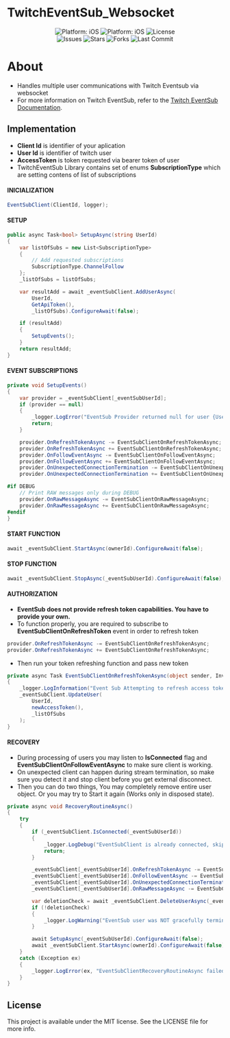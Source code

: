 # TwitchEventSub_Websocket
<p align="center">
  <img src="https://buildstats.info/nuget/Twitch.EventSub.Websocket" style="max-height: 300px;" alt="Platform: iOS">
  <img src="https://img.shields.io/badge/Platform-.NET%208-orange.svg"style="max-height: 300px;" alt="Platform: iOS">
  <img src="https://img.shields.io/github/license/GimliCZ/TwitchEventSub_Websocket" alt="License">
  <br />
  <img src="https://img.shields.io/github/issues/GimliCZ/TwitchEventSub_Websocket" alt="Issues">
  <img src="https://img.shields.io/github/stars/GimliCZ/TwitchEventSub_Websocket" alt="Stars">
  <img src="https://img.shields.io/github/forks/GimliCZ/TwitchEventSub_Websocket" alt="Forks">
  <img src="https://img.shields.io/github/last-commit/GimliCZ/TwitchEventSub_Websocket" alt="Last Commit">
</p>

# About
* Handles multiple user communications with Twitch Eventsub via websocket 
* For more information on Twitch EventSub, refer to the [Twitch EventSub Documentation](https://dev.twitch.tv/docs/eventsub/).

## Implementation
* **Client Id** is identifier of your aplication
* **User Id** is identifier of twitch user
* **AccessToken** is token requested via bearer token of user
* TwitchEventSub Library contains set of enums **SubscriptionType** which are setting contens of list of subscriptions

#### INICIALIZATION
```csharp
EventSubClient(ClientId, logger);
```
#### SETUP
```csharp
public async Task<bool> SetupAsync(string UserId)
{
    var listOfSubs = new List<SubscriptionType>
    {
        // Add requested subscriptions
        SubscriptionType.ChannelFollow
    };
    _listOfSubs = listOfSubs;

    var resultAdd = await _eventSubClient.AddUserAsync(
        UserId,
        GetApiToken(),
        _listOfSubs).ConfigureAwait(false);

    if (resultAdd) 
    { 
        SetupEvents();
    }
    return resultAdd;
}
```
#### EVENT SUBSCRIPTIONS
```csharp
private void SetupEvents()
{
    var provider = _eventSubClient[_eventSubUserId];
    if (provider == null)
    {
        _logger.LogError("EventSub Provider returned null for user {UserId}", _eventSubUserId);
        return;
    }

    provider.OnRefreshTokenAsync -= EventSubClientOnRefreshTokenAsync;
    provider.OnRefreshTokenAsync += EventSubClientOnRefreshTokenAsync;
    provider.OnFollowEventAsync -= EventSubClientOnFollowEventAsync;
    provider.OnFollowEventAsync += EventSubClientOnFollowEventAsync;
    provider.OnUnexpectedConnectionTermination -= EventSubClientOnUnexpectedConnectionTermination;
    provider.OnUnexpectedConnectionTermination += EventSubClientOnUnexpectedConnectionTermination;

#if DEBUG
    // Print RAW messages only during DEBUG
    provider.OnRawMessageAsync -= EventSubClientOnRawMessageAsync;
    provider.OnRawMessageAsync += EventSubClientOnRawMessageAsync;
#endif
}
```

#### START FUNCTION
```csharp
await _eventSubClient.StartAsync(ownerId).ConfigureAwait(false);
```

#### STOP FUNCTION
```csharp
await _eventSubClient.StopAsync(_eventSubUserId).ConfigureAwait(false);
```

#### AUTHORIZATION
* **EventSub does not provide refresh token capabilities. You have to provide your own.**
* To function properly, you are required to subscribe to **EventSubClientOnRefreshToken** event in order to refresh token
```csharp
provider.OnRefreshTokenAsync -= EventSubClientOnRefreshTokenAsync;
provider.OnRefreshTokenAsync += EventSubClientOnRefreshTokenAsync;
```
* Then run your token refreshing function and pass new token
```csharp
private async Task EventSubClientOnRefreshTokenAsync(object sender, InvalidAccessTokenException e)
{
    _logger.LogInformation("Event Sub Attempting to refresh access token");
    _eventSubClient.UpdateUser(
        UserId,
        newAccessToken(),
        _listOfSubs
    );
}
```
#### RECOVERY
* During processing of users you may listen to **IsConnected** flag and **EventSubClientOnFollowEventAsync** to make sure client is working.
* On unexpected client can happen during stream termination, so make sure you detect it and stop client before you get external disconnect.
* Then you can do two things, You may completely remove entire user object. Or you may try to Start it again (Works only in disposed state). 
``` csharp
private async void RecoveryRoutineAsync()
{
    try
    {
        if (_eventSubClient.IsConnected(_eventSubUserId))
        {
            _logger.LogDebug("EventSubClient is already connected, skip recovery procedure");
            return;
        }

        _eventSubClient[_eventSubUserId].OnRefreshTokenAsync -= EventSubClientOnRefreshTokenAsync;
        _eventSubClient[_eventSubUserId].OnFollowEventAsync -= EventSubClientOnFollowEventAsync;
        _eventSubClient[_eventSubUserId].OnUnexpectedConnectionTermination -= EventSubClientOnUnexpectedConnectionTermination;
        _eventSubClient[_eventSubUserId].OnRawMessageAsync -= EventSubClientOnRawMessageAsync;

        var deletionCheck = await _eventSubClient.DeleteUserAsync(_eventSubUserId);
        if (!deletionCheck)
        {
            _logger.LogWarning("EventSub user was NOT gracefully terminated during reconnect attempt");
        }

        await SetupAsync(_eventSubUserId).ConfigureAwait(false);
        await _eventSubClient.StartAsync(ownerId).ConfigureAwait(false);
    }
    catch (Exception ex)
    {
        _logger.LogError(ex, "EventSubClientRecoveryRoutineAsync failed");
    }
}
```

## License
This project is available under the MIT license. See the LICENSE file for more info.

